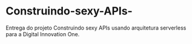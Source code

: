 # Construindo-sexy-APIs-
Entrega do projeto Construindo sexy APIs usando arquitetura serverless para a Digital Innovation One.
